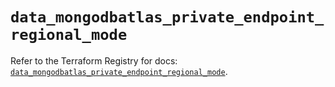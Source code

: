# `data_mongodbatlas_private_endpoint_regional_mode`

Refer to the Terraform Registry for docs: [`data_mongodbatlas_private_endpoint_regional_mode`](https://registry.terraform.io/providers/mongodb/mongodbatlas/1.25.0/docs/data-sources/private_endpoint_regional_mode).
